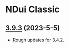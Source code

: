 # NDui Classic

## [3.9.3](https://github.com/siweia/NDui/tree/3.9.3) (2023-5-5)

- Rough updates for 3.4.2.